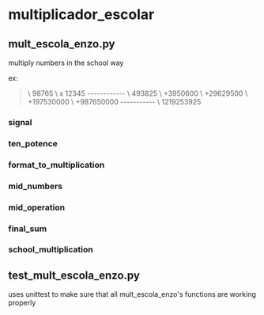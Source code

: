 # multiplicador_escolar

## mult_escola_enzo.py
multiply numbers in the school way

ex:
>   
> \      98765
> \    x 12345
> \------------
> \     493825
> \   +3950600
> \  +29629500
> \ +197530000
> \ +987650000
> \-----------
> \ 1219253925
>

### signal

### ten_potence

### format_to_multiplication

### mid_numbers

### mid_operation

### final_sum

### school_multiplication


## test_mult_escola_enzo.py
uses unittest to make sure that all mult_escola_enzo's functions are working properly
